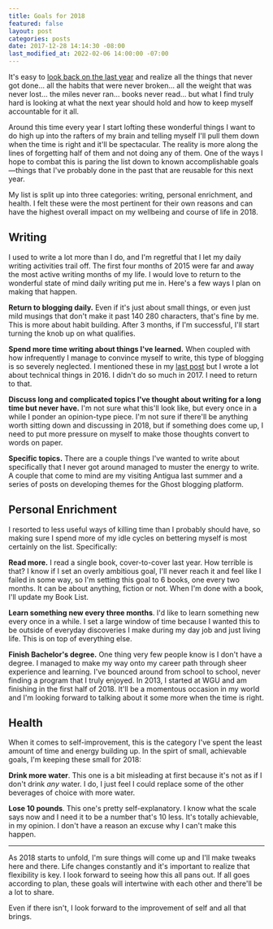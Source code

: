 ```yaml
---
title: Goals for 2018
featured: false
layout: post
categories: posts
date: 2017-12-28 14:14:30 -08:00
last_modified_at: 2022-02-06 14:00:00 -07:00
---
```


It's easy to [look back on the last year](/my-2017-year-in-review/) and realize all the things that never got done… all the habits that were never broken… all the weight that was never lost… the miles never ran… books never read… but what I find truly hard is looking at what the next year should hold and how to keep myself accountable for it all.

Around this time every year I start lofting these wonderful things I want to do high up into the rafters of my brain and telling myself I'll pull them down when the time is right and it'll be spectacular. The reality is more along the lines of forgetting half of them and not doing any of them. One of the ways I hope to combat this is paring the list down to known accomplishable goals—things that I've probably done in the past that are reusable for this next year.

My list is split up into three categories: writing, personal enrichment, and health. I felt these were the most pertinent for their own reasons and can have the highest overall impact on my wellbeing and course of life in 2018.

## Writing

I used to write a lot more than I do, and I'm regretful that I let my daily writing activities trail off. The first four months of 2015 were far and away the most active writing months of my life. I would love to return to the wonderful state of mind daily writing put me in. Here's a few ways I plan on making that happen.

**Return to blogging daily.** Even if it's just about small things, or even just mild musings that don't make it past 140 280 characters, that's fine by me. This is more about habit building. After 3 months, if I'm successful, I'll start turning the knob up on what qualifies.

**Spend more time writing about things I've learned.** When coupled with how infrequently I manage to convince myself to write, this type of blogging is so severely neglected. I mentioned these in my [last post](/my-2017-year-in-review/) but I wrote a lot about technical things in 2016. I didn't do so much in 2017. I need to return to that.

**Discuss long and complicated topics I've thought about writing for a long time but never have.** I'm not sure what this'll look like, but every once in a while I ponder an opinion-type piece. I'm not sure if there'll be anything worth sitting down and discussing in 2018, but if something does come up, I need to put more pressure on myself to make those thoughts convert to words on paper.

**Specific topics.** There are a couple things I've wanted to write about specifically that I never got around managed to muster the energy to write. A couple that come to mind are my visiting Antigua last summer and a series of posts on developing themes for the Ghost blogging platform.

## Personal Enrichment

I resorted to less useful ways of killing time than I probably should have, so making sure I spend more of my idle cycles on bettering myself is most certainly on the list. Specifically:

**Read more.** I read a single book, cover-to-cover last year. How terrible is that? I know if I set an overly ambitious goal, I'll never reach it and feel like I failed in some way, so I'm setting this goal to 6 books, one every two months. It can be about anything, fiction or not. When I'm done with a book, I'll update my Book List.

**Learn something new every three months**. I'd like to learn something new every once in a while. I set a large window of time because I wanted this to be outside of everyday discoveries I make during my day job and just living life. This is on top of everything else.

**Finish Bachelor's degree.** One thing very few people know is I don't have a degree. I managed to make my way onto my career path through sheer experience and learning. I've bounced around from school to school, never finding a program that I truly enjoyed. In 2013, I started at WGU and am finishing in the first half of 2018. It'll be a momentous occasion in my world and I'm looking forward to talking about it some more when the time is right.

## Health

When it comes to self-improvement, this is the category I've spent the least amount of time and energy building up. In the spirt of small, achievable goals, I'm keeping these small for 2018:

**Drink more water**. This one is a bit misleading at first because it's not as if I don't drink _any_ water. I do, I just feel I could replace some of the other beverages of choice with more water.

**Lose 10 pounds**. This one's pretty self-explanatory. I know what the scale says now and I need it to be a number that's 10 less. It's totally achievable, in my opinion. I don't have a reason an excuse why I can't make this happen.

* * *

As 2018 starts to unfold, I'm sure things will come up and I'll make tweaks here and there. Life changes constantly and it's important to realize that flexibility is key. I look forward to seeing how this all pans out. If all goes according to plan, these goals will intertwine with each other and there'll be a lot to share.

Even if there isn't, I look forward to the improvement of self and all that brings.

